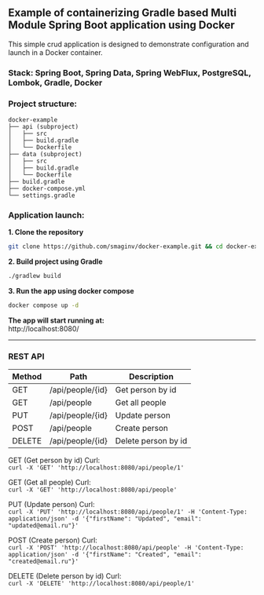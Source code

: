 ## Example of containerizing Gradle based Multi Module Spring Boot application using Docker

This simple crud application is designed to demonstrate configuration and launch in a Docker container.

### Stack: Spring Boot, Spring Data, Spring WebFlux, PostgreSQL, Lombok, Gradle, Docker

### Project structure:

```
docker-example  
├── api (subproject)  
│   ├── src    
│   ├── build.gradle  
│   └── Dockerfile   
├── data (subproject)  
│   ├── src    
│   ├── build.gradle  
│   └── Dockerfile   
├── build.gradle  
├── docker-compose.yml  
└── settings.gradle
```

### Application launch:

**1. Clone the repository**

```bash
git clone https://github.com/smaginv/docker-example.git && cd docker-example
```

**2. Build project using Gradle**

```bash
./gradlew build 
```

**3. Run the app using docker compose**

```bash
docker compose up -d
```

**The app will start running at:**  
http://localhost:8080/

---

### REST API

| Method | Path             | Description         |
|--------|------------------|---------------------|
| GET    | /api/people/{id} | Get person by id    |
| GET    | /api/people      | Get all people      |
| PUT    | /api/people/{id} | Update person       |
| POST   | /api/people      | Create person       |
| DELETE | /api/people/{id} | Delete person by id |

GET (Get person by id) Curl:  
`curl -X 'GET' 'http://localhost:8080/api/people/1'`

GET (Get all people) Curl:  
`curl -X 'GET' 'http://localhost:8080/api/people'`

PUT (Update person) Curl:  
`curl -X 'PUT' 'http://localhost:8080/api/people/1' -H 'Content-Type: application/json' -d '{"firstName": "Updated", "email": "updated@email.ru"}'`

POST (Create person) Curl:  
`curl -X 'POST' 'http://localhost:8080/api/people' -H 'Content-Type: application/json' -d '{"firstName": "Created", "email": "created@email.ru"}'`

DELETE (Delete person by id) Curl:  
`curl -X 'DELETE' 'http://localhost:8080/api/people/1'`